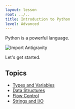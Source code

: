 ```yaml
---
layout: lesson
root: ../..
title: Introduction to Python
level: Advanced
---
```

Python is a powerful language.

![Import Antigravity](http://imgs.xkcd.com/comics/python.png)

Let's get started. 



Topics
------

- [Types and Variables](http://nbviewer.ipython.org/urls/raw.githubusercontent.com/swcarpentry/2014-04-14-wise/gh-pages/advanced/python/py-intro/variables.ipynb?create=1)
- [Data Structures](http://nbviewer.ipython.org/urls/raw.githubusercontent.com/swcarpentry/2014-04-14-wise/gh-pages/advanced/python/py-intro/data_structures.ipynb?create=1)
- [Flow Control](flow_control)
- [Strings and I/O](http://nbviewer.ipython.org/urls/raw.githubusercontent.com/swcarpentry/2014-04-14-wise/gh-pages/advanced/python/py-intro/strings-io.ipynb?create=1)
